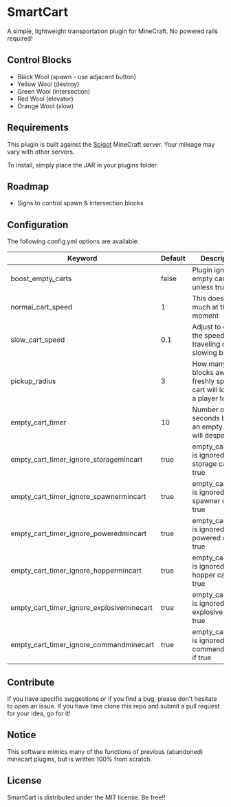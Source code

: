 # SmartCart
A simple, lightweight transportation plugin for MineCraft.  No powered rails required!

## Control Blocks
- Black Wool (spawn - use adjacent button)
- Yellow Wool (destroy)
- Green Wool (intersection)
- Red Wool (elevator)
- Orange Wool (slow)

## Requirements
This plugin is built against the [Spigot](http://www.spigotmc.org) MineCraft server.  Your mileage may vary with other servers.

To install, simply place the JAR in your plugins folder.

## Roadmap
- Signs to control spawn & intersection blocks

## Configuration
The following config.yml options are available:

| Keyword | Default | Description |
|---------|---------|-------------|
| boost_empty_carts | false | Plugin ignores empty carts unless true |
| normal_cart_speed | 1 | This doesn't do much at the moment |
| slow_cart_speed | 0.1 | Adjust to change the speed when traveling over slowing blocks |
| pickup_radius | 3 | How many blocks away a freshly spawned cart will look for a player to grab |
| empty_cart_timer | 10 | Number of seconds before an empty cart will despawn |
| empty_cart_timer_ignore_storagemincart | true | empty_cart_timer is ignored for storage carts if true |
| empty_cart_timer_ignore_spawnermincart | true | empty_cart_timer is ignored for spawner carts if true |
| empty_cart_timer_ignore_poweredmincart | true | empty_cart_timer is ignored for powered carts if true |
| empty_cart_timer_ignore_hoppermincart | true | empty_cart_timer is ignored for hopper carts if true |
| empty_cart_timer_ignore_explosiveminecart | true | empty_cart_timer is ignored for explosive carts if true |
| empty_cart_timer_ignore_commandminecart | true | empty_cart_timer is ignored for command carts if true |

## Contribute
If you have specific suggestions or if you find a bug, please don't hesitate to open an issue.  If you have time clone this repo and submit a pull request for your idea, go for it!

## Notice
This software mimics many of the functions of previous (abandoned) minecart plugins, but is written 100% from scratch.

## License
SmartCart is distributed under the MIT license.  Be free!!
